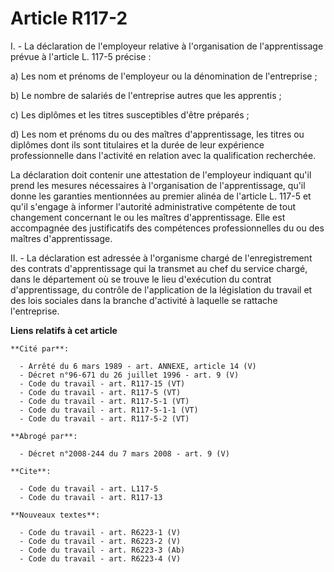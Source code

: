 # Article R117-2

I. - La déclaration de l'employeur relative à l'organisation de l'apprentissage prévue à l'article L. 117-5 précise :

a) Les nom et prénoms de l'employeur ou la dénomination de l'entreprise ;

b) Le nombre de salariés de l'entreprise autres que les apprentis ;

c) Les diplômes et les titres susceptibles d'être préparés ;

d) Les nom et prénoms du ou des maîtres d'apprentissage, les titres ou diplômes dont ils sont titulaires et la durée de leur
expérience professionnelle dans l'activité en relation avec la qualification recherchée.

La déclaration doit contenir une attestation de l'employeur indiquant qu'il prend les mesures nécessaires à l'organisation de
l'apprentissage, qu'il donne les garanties mentionnées au premier alinéa de l'article L. 117-5 et qu'il s'engage à informer
l'autorité administrative compétente de tout changement concernant le ou les maîtres d'apprentissage. Elle est accompagnée
des justificatifs des compétences professionnelles du ou des maîtres d'apprentissage.

II. - La déclaration est adressée à l'organisme chargé de l'enregistrement des contrats d'apprentissage qui la transmet au
chef du service chargé, dans le département où se trouve le lieu d'exécution du contrat d'apprentissage, du contrôle de
l'application de la législation du travail et des lois sociales dans la branche d'activité à laquelle se rattache
l'entreprise.

**Liens relatifs à cet article**

	**Cité par**:

	  - Arrêté du 6 mars 1989 - art. ANNEXE, article 14 (V)
	  - Décret n°96-671 du 26 juillet 1996 - art. 9 (V)
	  - Code du travail - art. R117-15 (VT)
	  - Code du travail - art. R117-5 (VT)
	  - Code du travail - art. R117-5-1 (VT)
	  - Code du travail - art. R117-5-1-1 (VT)
	  - Code du travail - art. R117-5-2 (VT)

	**Abrogé par**:

	  - Décret n°2008-244 du 7 mars 2008 - art. 9 (V)

	**Cite**:

	  - Code du travail - art. L117-5
	  - Code du travail - art. R117-13

	**Nouveaux textes**:

	  - Code du travail - art. R6223-1 (V)
	  - Code du travail - art. R6223-2 (V)
	  - Code du travail - art. R6223-3 (Ab)
	  - Code du travail - art. R6223-4 (V)
